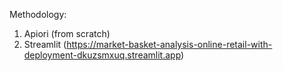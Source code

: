 Methodology:

1. Apiori (from scratch)
2. Streamlit (https://market-basket-analysis-online-retail-with-deployment-dkuzsmxuq.streamlit.app)
